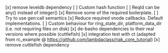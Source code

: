 [x] remove leveldb dependency
[ ] Custom hash function
[ ] ReqId can be any() instead of integer()
[x] Remove some of the required boilerplate.
[ ] Try to use gen:call semantics
[x] Reduce required vnode callbacks. Default implementations.
[ ] Custom behaviour for ring_state_dir, platform_data_dir (i.e. not requiring files on disk)
[x] de-basho dependencies to their real versions where possible (cuttlefish)
[x] integration test with ct (adapted from rc_example @ https://github.com/lambdaclass/riak_core_tutorial)
[x] remove cuttlefish dependency
